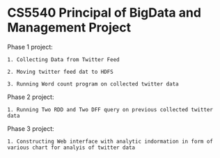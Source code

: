 # CS5540 Principal of BigData and Management Project

Phase 1 project:

    1. Collecting Data from Twitter Feed
    
    2. Moving twitter feed dat to HDFS
    
    3. Running Word count program on collected twitter data

Phase 2 project:

    1. Running Two RDD and Two DFF query on previous collected twitter data
    
Phase 3 project:

    1. Constructing Web interface with analytic indormation in form of various chart for analyis of twitter data
